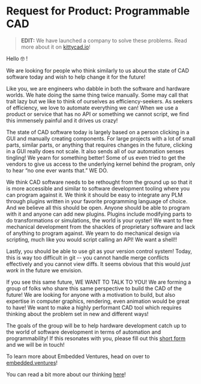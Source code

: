# Request for Product: Programmable CAD

> **EDIT:** We have launched a company to solve these problems. Read more about it on [kittycad.io](https://kittycad.io/blog/introducing-kittycad)!

Hello :nerd_face: !

We are looking for people who think similarly to us about the state of CAD
software today and wish to help change it for the future! 

Like you, we are engineers who dabble in both the software and hardware worlds.
We hate doing the same thing twice manually. Some may call that trait lazy but
we like to think of ourselves as efficiency-seekers. As seekers of efficiency,
we love to automate everything we can! When we use a product or service that has
no API or something we cannot script, we find this immensely painful and it
drives us crazy!

The state of CAD software today is largely based on a person clicking in a GUI
and manually creating components. For large projects with a lot of small parts,
similar parts, or anything that requires changes in the future, clicking in
a GUI really does not scale. It also sends all of our automation senses
tingling! We yearn for something better! Some of us even tried to get the
vendors to give us access to the underlying kernel behind the program, only to
hear “no one ever wants that.” WE DO.

We think CAD software needs to be rethought from the ground up so that it is
more accessible and similar to software development tooling where you can
program against it. We think it should be easy to integrate any PLM through
plugins written in your favorite programming language of choice. And we believe
all this should be open. Anyone should be able to program with it and anyone can
add new plugins. Plugins include modifying parts to do transformations or
simulations, the world is your oyster! We want to free mechanical development
from the shackles of proprietary software and lack of anything to program
against. We yearn to do mechanical design via scripting, much like you would
script calling an API! We want a shell!!

Lastly, you should be able to use git as your version control system! Today,
this is way too difficult in git -- you cannot handle merge conflicts
effectively and you cannot view diffs. It seems obvious that this would _just
work_ in the future we envision.

If you see this same future, WE WANT TO TALK TO YOU! We are forming a group of
folks who share this same perspective to build the CAD of the future! We are looking
for anyone with a motivation to build, but also expertise in computer graphics, rendering,
even animation would be great to have! We want to make a highly performant CAD
tool which requires thinking about the problem set in new and different ways!

The goals
of the group will be to help hardware development catch up to the world of
software development in terms of automation and programmability! If this
resonates with you, please fill out this 
[short form](https://docs.google.com/forms/d/e/1FAIpQLSc0b9DxO3Hc9ZlGet4VAr5cnLoyoNZWF7QJ5UDeCgfOX36GWg/viewform)
and we will be in touch!

To learn more about Embedded Ventures, head on over to
[embedded.ventures](https://embedded.ventures)!

You can read a bit more about our thinking [here](https://medium.com/embedded-ventures/mechanical-cad-yesterday-today-and-tomorrow-981cef7e06b1)!

